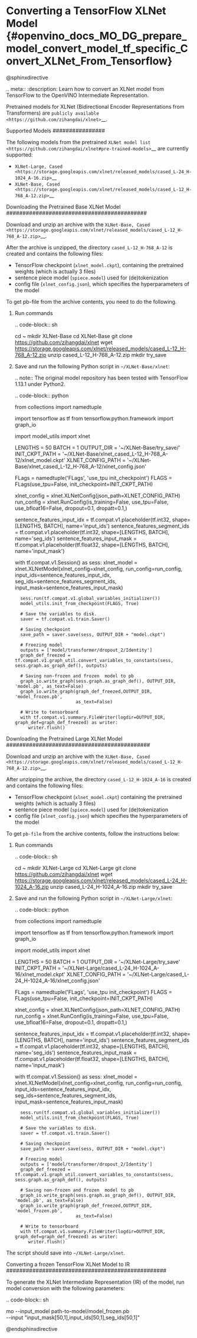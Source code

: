 # Converting a TensorFlow XLNet Model {#openvino_docs_MO_DG_prepare_model_convert_model_tf_specific_Convert_XLNet_From_Tensorflow}

@sphinxdirective

.. meta::
   :description: Learn how to convert an XLNet model from 
                 TensorFlow to the OpenVINO Intermediate Representation.


Pretrained models for XLNet (Bidirectional Encoder Representations from Transformers) are
`publicly available <https://github.com/zihangdai/xlnet>`__.

Supported Models
################

The following models from the pretrained `XLNet model list <https://github.com/zihangdai/xlnet#pre-trained-models>`__ are currently supported:

* `XLNet-Large, Cased <https://storage.googleapis.com/xlnet/released_models/cased_L-24_H-1024_A-16.zip>`__
* `XLNet-Base, Cased <https://storage.googleapis.com/xlnet/released_models/cased_L-12_H-768_A-12.zip>`__

Downloading the Pretrained Base XLNet Model
###########################################

Download and unzip an archive with the `XLNet-Base, Cased <https://storage.googleapis.com/xlnet/released_models/cased_L-12_H-768_A-12.zip>`__.

After the archive is unzipped, the directory ``cased_L-12_H-768_A-12`` is created and contains the following files:

* TensorFlow checkpoint (``xlnet_model.ckpt``), containing the pretrained weights (which is actually 3 files)
* sentence piece model (``spiece.model``) used for (de)tokenization
* config file (``xlnet_config.json``), which specifies the hyperparameters of the model

To get pb-file from the archive contents, you need to do the following.

1. Run commands

   .. code-block:: sh
   
      cd ~
      mkdir XLNet-Base
      cd XLNet-Base
      git clone https://github.com/zihangdai/xlnet
      wget https://storage.googleapis.com/xlnet/released_models/cased_L-12_H-768_A-12.zip
      unzip cased_L-12_H-768_A-12.zip
      mkdir try_save
   

2. Save and run the following Python script in `~/XLNet-Base/xlnet`:

   .. note:: The original model repository has been tested with TensorFlow 1.13.1 under Python2.

   .. code-block:: python

      from collections import namedtuple
      
      import tensorflow as tf
      from tensorflow.python.framework import graph_io
      
      import model_utils
      import xlnet

      LENGTHS = 50
      BATCH = 1
      OUTPUT_DIR = '~/XLNet-Base/try_save/'
      INIT_CKPT_PATH = '~/XLNet-Base/xlnet_cased_L-12_H-768_A-12/xlnet_model.ckpt'
      XLNET_CONFIG_PATH = '~/XLNet-Base/xlnet_cased_L-12_H-768_A-12/xlnet_config.json'
      
      FLags = namedtuple('FLags', 'use_tpu init_checkpoint')
      FLAGS = FLags(use_tpu=False, init_checkpoint=INIT_CKPT_PATH)
      
      xlnet_config = xlnet.XLNetConfig(json_path=XLNET_CONFIG_PATH)
      run_config = xlnet.RunConfig(is_training=False, use_tpu=False, use_bfloat16=False, dropout=0.1, dropatt=0.1,)
      
      
      sentence_features_input_idx = tf.compat.v1.placeholder(tf.int32, shape=[LENGTHS, BATCH], name='input_ids')
      sentence_features_segment_ids = tf.compat.v1.placeholder(tf.int32, shape=[LENGTHS, BATCH], name='seg_ids')
      sentence_features_input_mask = tf.compat.v1.placeholder(tf.float32, shape=[LENGTHS, BATCH], name='input_mask')
      
      with tf.compat.v1.Session() as sess:
         xlnet_model = xlnet.XLNetModel(xlnet_config=xlnet_config, run_config=run_config,
                                       input_ids=sentence_features_input_idx,
                                       seg_ids=sentence_features_segment_ids,
                                       input_mask=sentence_features_input_mask)
      
         sess.run(tf.compat.v1.global_variables_initializer())
         model_utils.init_from_checkpoint(FLAGS, True)
      
         # Save the variables to disk.
         saver = tf.compat.v1.train.Saver()
      
         # Saving checkpoint
         save_path = saver.save(sess, OUTPUT_DIR + "model.ckpt")
      
         # Freezing model
         outputs = ['model/transformer/dropout_2/Identity']
         graph_def_freezed = tf.compat.v1.graph_util.convert_variables_to_constants(sess, sess.graph.as_graph_def(), outputs)
      
         # Saving non-frozen and frozen  model to pb
         graph_io.write_graph(sess.graph.as_graph_def(), OUTPUT_DIR, 'model.pb', as_text=False)
         graph_io.write_graph(graph_def_freezed,OUTPUT_DIR, 'model_frozen.pb',
                              as_text=False)
      
         # Write to tensorboard
         with tf.compat.v1.summary.FileWriter(logdir=OUTPUT_DIR, graph_def=graph_def_freezed) as writer:
            writer.flush()
 
Downloading the Pretrained Large XLNet Model
############################################

Download and unzip an archive with the `XLNet-Base, Cased <https://storage.googleapis.com/xlnet/released_models/cased_L-12_H-768_A-12.zip>`__.

After unzipping the archive, the directory ``cased_L-12_H-1024_A-16`` is created and contains the following files:

* TensorFlow checkpoint (``xlnet_model.ckpt``) containing the pretrained weights (which is actually 3 files)
* sentence piece model (``spiece.model``) used for (de)tokenization
* config file (``xlnet_config.json``) which specifies the hyperparameters of the model

To get ``pb-file`` from the archive contents, follow the instructions below:

1. Run commands

   .. code-block:: sh

      cd ~
      mkdir XLNet-Large
      cd XLNet-Large
      git clone https://github.com/zihangdai/xlnet
      wget https://storage.googleapis.com/xlnet/released_models/cased_L-24_H-1024_A-16.zip
      unzip cased_L-24_H-1024_A-16.zip
      mkdir try_save
   

2. Save and run the following Python script in ``~/XLNet-Large/xlnet``:

   .. code-block:: python

      from collections import namedtuple
      
      import tensorflow as tf
      from tensorflow.python.framework import graph_io
      
      import model_utils
      import xlnet
      
      LENGTHS = 50
      BATCH = 1
      OUTPUT_DIR = '~/XLNet-Large/try_save'
      INIT_CKPT_PATH = '~/XLNet-Large/cased_L-24_H-1024_A-16/xlnet_model.ckpt'
      XLNET_CONFIG_PATH = '~/XLNet-Large/cased_L-24_H-1024_A-16/xlnet_config.json'
      
      FLags = namedtuple('FLags', 'use_tpu init_checkpoint')
      FLAGS = FLags(use_tpu=False, init_checkpoint=INIT_CKPT_PATH)
      
      xlnet_config = xlnet.XLNetConfig(json_path=XLNET_CONFIG_PATH)
      run_config = xlnet.RunConfig(is_training=False, use_tpu=False, use_bfloat16=False, dropout=0.1, dropatt=0.1,)
      
      
      sentence_features_input_idx = tf.compat.v1.placeholder(tf.int32, shape=[LENGTHS, BATCH], name='input_ids')
      sentence_features_segment_ids = tf.compat.v1.placeholder(tf.int32, shape=[LENGTHS, BATCH], name='seg_ids')
      sentence_features_input_mask = tf.compat.v1.placeholder(tf.float32, shape=[LENGTHS, BATCH], name='input_mask')
      
      with tf.compat.v1.Session() as sess:
         xlnet_model = xlnet.XLNetModel(xlnet_config=xlnet_config, run_config=run_config,
                                       input_ids=sentence_features_input_idx,
                                       seg_ids=sentence_features_segment_ids,
                                       input_mask=sentence_features_input_mask)
      
         sess.run(tf.compat.v1.global_variables_initializer())
         model_utils.init_from_checkpoint(FLAGS, True)
      
         # Save the variables to disk.
         saver = tf.compat.v1.train.Saver()
      
         # Saving checkpoint
         save_path = saver.save(sess, OUTPUT_DIR + "model.ckpt")
      
         # Freezing model
         outputs = ['model/transformer/dropout_2/Identity']
         graph_def_freezed = tf.compat.v1.graph_util.convert_variables_to_constants(sess, sess.graph.as_graph_def(), outputs)
      
         # Saving non-frozen and frozen  model to pb
         graph_io.write_graph(sess.graph.as_graph_def(), OUTPUT_DIR, 'model.pb', as_text=False)
         graph_io.write_graph(graph_def_freezed,OUTPUT_DIR, 'model_frozen.pb',
                              as_text=False)
      
         # Write to tensorboard
         with tf.compat.v1.summary.FileWriter(logdir=OUTPUT_DIR, graph_def=graph_def_freezed) as writer:
            writer.flush()


The script should save into ``~/XLNet-Large/xlnet``.

Converting a frozen TensorFlow XLNet Model to IR
#################################################

To generate the XLNet Intermediate Representation (IR) of the model, run model conversion with the following parameters:

.. code-block:: sh

   mo --input_model path-to-model/model_frozen.pb \
      --input "input_mask[50,1],input_ids[50,1],seg_ids[50,1]"

@endsphinxdirective
